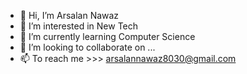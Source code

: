 - 👋 Hi, I’m Arsalan Nawaz
- 👀 I’m interested in New Tech 
- 🌱 I’m currently learning Computer Science
- 💞️ I’m looking to collaborate on ...
- 📫 To reach me >>> arsalannawaz8030@gmail.com

<!---
arsalannawaz8030/arsalannawaz8030 is a ✨ special ✨ repository because its `README.md` (this file) appears on your GitHub profile.
You can click the Preview link to take a look at your changes.
--->
